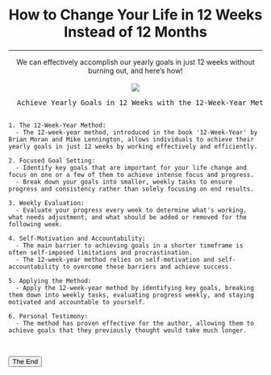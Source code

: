 <h1 align="center">How to Change Your Life in 12 Weeks Instead of 12 Months</h1><hr />
<p align="center">We can effectively accomplish our yearly goals in just 12 weeks without burning out, and here’s how!<br /><br />
<img src="https://c4.wallpaperflare.com/wallpaper/769/365/108/goal-art-arrow-arrows-wallpaper-preview.jpg" ></p>
<pre align="left">
  Achieve Yearly Goals in 12 Weeks with the 12-Week-Year Method:
  
    1. The 12-Week-Year Method:
      - The 12-week-year method, introduced in the book '12-Week-Year' by Brian Moran and Mike Lennington, allows individuals to achieve their yearly goals in just 12 weeks by working effectively and efficiently.

    2. Focused Goal Setting:
      - Identify key goals that are important for your life change and focus on one or a few of them to achieve intense focus and progress.
      - Break down your goals into smaller, weekly tasks to ensure progress and consistency rather than solely focusing on end results.

    3. Weekly Evaluation:
      - Evaluate your progress every week to determine what's working, what needs adjustment, and what should be added or removed for the following week.

    4. Self-Motivation and Accountability:
      - The main barrier to achieving goals in a shorter timeframe is often self-imposed limitations and procrastination.
      - The 12-week-year method relies on self-motivation and self-accountability to overcome these barriers and achieve success.

    5. Applying the Method:
      - Apply the 12-week-year method by identifying key goals, breaking them down into weekly tasks, evaluating progress weekly, and staying motivated and accountable to yourself.

    6. Personal Testimony:
      - The method has proven effective for the author, allowing them to achieve goals that they previously thought would take much longer.

</pre>
<button align="center">The End</button>
